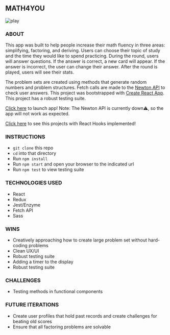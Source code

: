 ## MATH4YOU

![play](https://media.giphy.com/media/lSClnBHdPka1IILgl7/giphy.gif)

### ABOUT
This app was built to help people increase their math fluency in three areas: simplifying, factoring, and deriving. Users can choose their topic of study and the time they would like to spend practicing. During the round, users will answer questions. If the answer is correct, a new card will appear. If the answer is incorrect, the user can change their answer. After the round is played, users will see their stats.

The problem sets are created using methods that generate random numbers and problem structures. Fetch calls are made to the [Newton API](https://github.com/aunyks/newton-api) to check user answers. This project was bootstrapped with [Create React App](https://github.com/facebook/create-react-app). This project has a robust testing suite.

[Click here](https://math4you.herokuapp.com/) to launch app! Note: The Newton API is currently down⚠️, so the app will not work as expected.  

[Click here](https://github.com/kaylaewood/math4you-hooks) to see this projects with React Hooks implemented!

### INSTRUCTIONS
- `git clone` this repo
- `cd` into that directory
- Run `npm install`
- Run `npm start` and open your browser to the indicated url
- Run `npm test` to view testing suite

### TECHNOLOGIES USED
- React
- Redux
- Jest/Enzyme
- Fetch API
- Sass

### WINS
- Creatively approaching how to create large problem set without hard-coding problems
- Clean UX/UI
- Robust testing suite
- Adding a timer to the display
- Robust testing suite

### CHALLENGES
- Testing methods in functional components

### FUTURE ITERATIONS
- Create user profiles that hold past records and create challenges for beating old scores
- Ensure that all factoring problems are solvable



